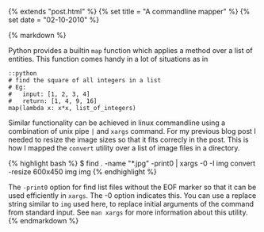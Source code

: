 {% extends "post.html" %}
{% set title = "A commandline mapper" %}
{% set date = "02-10-2010" %}

{% markdown %}
<!--begin excerpt-->
Python provides a builtin `map` function which applies a method over a list of entities. This function comes handy in a lot of situations as in
<!--end excerpt-->

    ::python
    # find the square of all integers in a list
    # Eg: 
    #   input: [1, 2, 3, 4]
    #   return: [1, 4, 9, 16]
    map(lambda x: x*x, list_of_integers)

Similar functionality can be achieved in linux commandline using a combination of unix pipe `|` and `xargs` command. For my previous blog post I needed to resize the image sizes so that it fits correcly in the post. This is how I mapped the `convert` utility over a list of image files in a directory.

{% highlight bash %}
$ find . -name "*.jpg" -print0 | xargs -0 -I img convert -resize 600x450 img img
{% endhighlight %}

The `-print0` option for find list files without the EOF marker so that it can be used efficiently in `xargs`. The -0 option indicates this. You can use a replace string similar to `img` used here, to replace initial arguments of the command from standard input. See `man xargs` for more information about this utility.
{% endmarkdown %}
